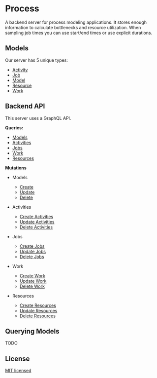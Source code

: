 # Process

A backend server for process modeling applications. It stores enough information to calculate bottlenecks and resource utilization. When sampling job times you can use start/end times or use explicit durations.

## Models

Our server has 5 unique types:

- [Activity](./server/models/Activity.ts)
- [Job](./server/models/Job.ts)
- [Model](./server/models/Model.ts)
- [Resource](./server/models/Resource.ts)
- [Work](./server/models/Work.ts)

## Backend API

This server uses a GraphQL API.

**Queries:**

- [Models](#querying-models)
- [Activities](#querying-activities)
- [Jobs](#querying-jobs)
- [Work](#querying-work)
- [Resources](#querying-resources)

**Mutations**

- Models
  - [Create](#create-models)
  - [Update](#update-models)
  - [Delete](#delete-models)

- Activities
  - [Create Activities](#create-activities)
  - [Update Activities](#update-activities)
  - [Delete Activities](#delete-activities)

- Jobs
  - [Create Jobs](#create-jobs)
  - [Update Jobs](#update-jobs)
  - [Delete Jobs](#delete-jobs)

- Work
  - [Create Work](#create-work)
  - [Update Work](#update-work)
  - [Delete Work](#delete-work)

- Resources
  - [Create Resources](#create-resources)
  - [Update Resources](#update-resources)
  - [Delete Resources](#delete-resources)

## Querying Models

TODO

## License

[MIT licensed](./LICENSE)
